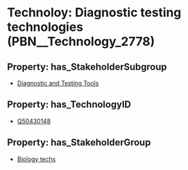 # Technoloy: __Diagnostic testing technologies__ (PBN__Technology_2778)

## Property: has_StakeholderSubgroup

* [Diagnostic and Testing Tools](PBN__TechSubgroup_12)

## Property: has_TechnologyID

* [Q50430148](Q50430148)

## Property: has_StakeholderGroup

* [Biology techs](PBN__TechGroup_15)

